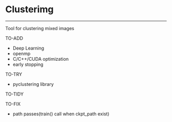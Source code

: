 # Clusterimg
---
Tool for clustering mixed images

TO-ADD
- Deep Learning
- openmp
- C/C++/CUDA optimization
- early stopping

TO-TRY
- pyclustering library

TO-TIDY

TO-FIX
- path passes(train() call when ckpt_path exist)